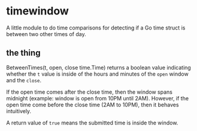 # timewindow

A little module to do time comparisons for detecting if a Go time struct is between two other times of day.

## the thing

BetweenTimes(t, open, close time.Time) returns a boolean value indicating whether the `t` value is inside of the hours and minutes of the `open` window and the `close`.
 
If the open time comes after the close time, then the window spans midnight (example: window is open from 10PM until 2AM). However, if the open time come before the close time (2AM to 10PM), then it behaves intuitively.

A return value of `true` means the submitted time is inside the window.
